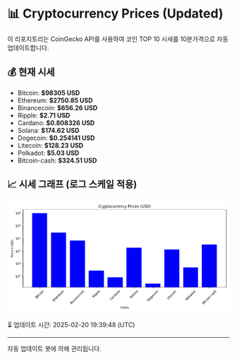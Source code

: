 
# 📊 Cryptocurrency Prices (Updated)

이 리포지토리는 CoinGecko API를 사용하여 코인 TOP 10 시세를 10분가격으로 자동 업데이트합니다.

## 💰 현재 시세
- Bitcoin: **$98305 USD**
- Ethereum: **$2750.85 USD**
- Binancecoin: **$656.26 USD**
- Ripple: **$2.71 USD**
- Cardano: **$0.808326 USD**
- Solana: **$174.62 USD**
- Dogecoin: **$0.254141 USD**
- Litecoin: **$128.23 USD**
- Polkadot: **$5.03 USD**
- Bitcoin-cash: **$324.51 USD**

## 📈 시세 그래프 (로그 스케일 적용)
![Crypto Prices](crypto_prices.png)

⏳ 업데이트 시간: 2025-02-20 19:39:48 (UTC)

---
자동 업데이트 봇에 의해 관리됩니다.
